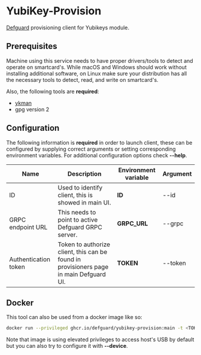 # YubiKey-Provision
[Defguard](https://github.com/DefGuard/defguard) provisioning client for Yubikeys module.

## Prerequisites
Machine using this service needs to have proper drivers/tools to detect and operate on smartcard's.
While macOS and Windows should work without installing additional software, on Linux make sure your distribution has all the necessary tools to detect, read, and write on smartcard's.

Also, the following tools are **required**:
- [ykman](https://developers.yubico.com/yubikey-manager/)
- gpg version 2

## Configuration
The following information is **required** in order to launch client, these can be configured by supplying correct arguments or setting corresponding environment variables. For additional configuration options check **--help**.

| Name                 | Description                                                                            | Environment variable | Argument |
|----------------------|----------------------------------------------------------------------------------------|----------------------|----------|
|          ID          |                   Used to identify client, this is showed in main UI.                  |        **ID**        |   --id   |
|   GRPC endpoint URL  |                   This needs to point to active Defguard GRPC server.                  |     **GRPC_URL**     |  --grpc  |
| Authentication token | Token to authorize client, this can be found in provisioners page in main Defguard UI. |       **TOKEN**      |  --token |

## Docker
This tool can also be used from a docker image like so:
```bash
docker run --privileged ghcr.io/defguard/yubikey-provision:main -t <TOKEN> --id <ID> --grpc <DEFGUARD_GRPC_URL>
```
Note that image is using elevated privileges to access host's USB by default but you can also try to configure it with **--device**.
